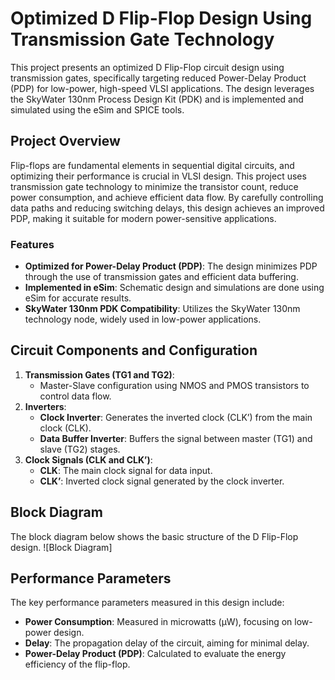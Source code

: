 # Optimized D Flip-Flop Design Using Transmission Gate Technology

This project presents an optimized D Flip-Flop circuit design using transmission gates, specifically targeting reduced Power-Delay Product (PDP) for low-power, high-speed VLSI applications. The design leverages the SkyWater 130nm Process Design Kit (PDK) and is implemented and simulated using the eSim and SPICE tools.

## Project Overview

Flip-flops are fundamental elements in sequential digital circuits, and optimizing their performance is crucial in VLSI design. This project uses transmission gate technology to minimize the transistor count, reduce power consumption, and achieve efficient data flow. By carefully controlling data paths and reducing switching delays, this design achieves an improved PDP, making it suitable for modern power-sensitive applications.

### Features
- **Optimized for Power-Delay Product (PDP)**: The design minimizes PDP through the use of transmission gates and efficient data buffering.
- **Implemented in eSim**: Schematic design and simulations are done using eSim for accurate results.
- **SkyWater 130nm PDK Compatibility**: Utilizes the SkyWater 130nm technology node, widely used in low-power applications.

## Circuit Components and Configuration

1. **Transmission Gates (TG1 and TG2)**:
   - Master-Slave configuration using NMOS and PMOS transistors to control data flow.
2. **Inverters**:
   - **Clock Inverter**: Generates the inverted clock (CLK’) from the main clock (CLK).
   - **Data Buffer Inverter**: Buffers the signal between master (TG1) and slave (TG2) stages.
3. **Clock Signals (CLK and CLK’)**:
   - **CLK**: The main clock signal for data input.
   - **CLK’**: Inverted clock signal generated by the clock inverter.

## Block Diagram

The block diagram below shows the basic structure of the D Flip-Flop design.
![Block Diagram]
## Performance Parameters
The key performance parameters measured in this design include:
- **Power Consumption**: Measured in microwatts (µW), focusing on low-power design.
- **Delay**: The propagation delay of the circuit, aiming for minimal delay.
- **Power-Delay Product (PDP)**: Calculated to evaluate the energy efficiency of the flip-flop.







